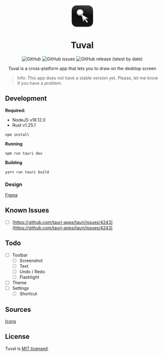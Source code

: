<p align="center">
  <img src="./src-tauri/icons/Square71x71Logo.png" alt="Tuval" />
</p>

<h1 align="center">Tuval</h1>

<p align="center">
  <img alt="GitHub" src="https://img.shields.io/github/license/isitannarli/tuval"/>
  <img alt="GitHub issues" src="https://img.shields.io/github/issues/isitannarli/tuval">
  <img alt="GitHub release (latest by date)" src="https://img.shields.io/github/v/release/isitannarli/tuval?display_name=Tuval">
</p>

<p align="center">Tuval is a cross-platform app that lets you to draw on the desktop screen</p>

> Info: This app does not have a stable version yet. Please, let me know if you have a problem.


## Development

**Required:**

- NodeJS v18.12.0
- Rust v1.25.1

```shell
npm install
```

**Running**

```shell
npm run tauri dev
```

**Building**

```shell
yarn run tauri build
```

### Design

[Figma](https://www.figma.com/file/L0jvGh8vTd7QN2JSU54VqI/tuval?node-id=0%3A1)

## Known Issues

- [ ] [https://github.com/tauri-apps/tauri/issues/4243](https://github.com/tauri-apps/tauri/issues/4243)

## Todo

- [ ] Toolbar
  - [ ] Screenshot
  - [ ] Text
  - [ ] Undo / Redo
  - [ ] Flashlight
- [ ] Theme
- [ ] Settings
  - [ ] Shortcut

## Sources

[Icons](https://www.figma.com/community/file/1149257482016674734)

## License
Tuval is [MIT licensed](LICENSE).
